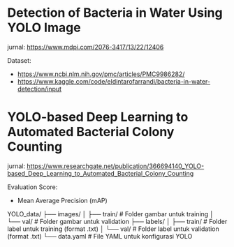 # Detection of Bacteria in Water Using YOLO Image

jurnal: 
https://www.mdpi.com/2076-3417/13/22/12406

Dataset:
- https://www.ncbi.nlm.nih.gov/pmc/articles/PMC9986282/
- https://www.kaggle.com/code/eldintarofarrandi/bacteria-in-water-detection/input


# YOLO-based Deep Learning to Automated Bacterial Colony Counting 

jurnal: 
https://www.researchgate.net/publication/366694140_YOLO-based_Deep_Learning_to_Automated_Bacterial_Colony_Counting

Evaluation Score:
- Mean Average Precision (mAP)

YOLO_data/
    ├── images/
    │   ├── train/       # Folder gambar untuk training
    │   └── val/         # Folder gambar untuk validation
    ├── labels/
    │   ├── train/       # Folder label untuk training (format .txt)
    │   └── val/         # Folder label untuk validation (format .txt)
    └── data.yaml        # File YAML untuk konfigurasi YOLO
